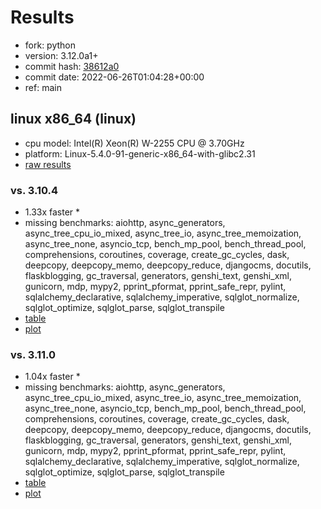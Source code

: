 # Results

- fork: python
- version: 3.12.0a1+
- commit hash: [38612a0](https://github.com/python/cpython/commit/38612a0)
- commit date: 2022-06-26T01:04:28+00:00
- ref: main

## linux x86_64 (linux)

- cpu model: Intel(R) Xeon(R) W-2255 CPU @ 3.70GHz
- platform: Linux-5.4.0-91-generic-x86_64-with-glibc2.31
- [raw results](bm-20220626-linux-x86_64-python-main-3.12.0a1%2B-38612a0.json)

### vs. 3.10.4

- 1.33x faster \*
- missing benchmarks: aiohttp, async_generators, async_tree_cpu_io_mixed, async_tree_io, async_tree_memoization, async_tree_none, asyncio_tcp, bench_mp_pool, bench_thread_pool, comprehensions, coroutines, coverage, create_gc_cycles, dask, deepcopy, deepcopy_memo, deepcopy_reduce, djangocms, docutils, flaskblogging, gc_traversal, generators, genshi_text, genshi_xml, gunicorn, mdp, mypy2, pprint_pformat, pprint_safe_repr, pylint, sqlalchemy_declarative, sqlalchemy_imperative, sqlglot_normalize, sqlglot_optimize, sqlglot_parse, sqlglot_transpile
- [table](bm-20220626-linux-x86_64-python-main-3.12.0a1%2B-38612a0-vs-3.10.4.md)
- [plot](bm-20220626-linux-x86_64-python-main-3.12.0a1%2B-38612a0-vs-3.10.4.png)

### vs. 3.11.0

- 1.04x faster \*
- missing benchmarks: aiohttp, async_generators, async_tree_cpu_io_mixed, async_tree_io, async_tree_memoization, async_tree_none, asyncio_tcp, bench_mp_pool, bench_thread_pool, comprehensions, coroutines, coverage, create_gc_cycles, dask, deepcopy, deepcopy_memo, deepcopy_reduce, djangocms, docutils, flaskblogging, gc_traversal, generators, genshi_text, genshi_xml, gunicorn, mdp, mypy2, pprint_pformat, pprint_safe_repr, pylint, sqlalchemy_declarative, sqlalchemy_imperative, sqlglot_normalize, sqlglot_optimize, sqlglot_parse, sqlglot_transpile
- [table](bm-20220626-linux-x86_64-python-main-3.12.0a1%2B-38612a0-vs-3.11.0.md)
- [plot](bm-20220626-linux-x86_64-python-main-3.12.0a1%2B-38612a0-vs-3.11.0.png)

